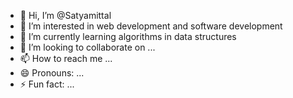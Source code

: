 - 👋 Hi, I’m @Satyamittal
- 👀 I’m interested in web development and software development
- 🌱 I’m currently learning algorithms in data structures
- 💞️ I’m looking to collaborate on ...
- 📫 How to reach me ...
- 😄 Pronouns: ...
- ⚡ Fun fact: ...

<!---
Satyamittal/Satyamittal is a ✨ special ✨ repository because its `README.md` (this file) appears on your GitHub profile.
You can click the Preview link to take a look at your changes.
--->
